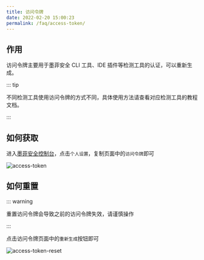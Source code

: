 ```yaml
---
title: 访问令牌
date: 2022-02-20 15:00:23
permalink: /faq/access-token/
---
```


## 作用

访问令牌主要用于墨菲安全 CLI 工具、IDE 插件等检测工具的认证，可以重新生成。

::: tip

不同检测工具使用访问令牌的方式不同，具体使用方法请查看对应检测工具的教程文档。

:::

## 如何获取

进入[墨菲安全控制台](https://www.murphysec.com/control/set)，点击`个人设置`，复制页面中的`访问令牌`即可

![access-token](https://murphysec-doc-1257309290.cos.ap-beijing.myqcloud.com/2022/02/20/apitoken.png)


## 如何重置

::: warning

重置访问令牌会导致之前的访问令牌失效，请谨慎操作

:::

点击访问令牌页面中的`重新生成`按钮即可

![access-token-reset](https://murphysec-doc-1257309290.cos.ap-beijing.myqcloud.com/2022/02/26/accesstokenreset.png)

